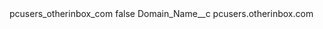 <?xml version="1.0" encoding="UTF-8"?>
<CustomMetadata xmlns="http://soap.sforce.com/2006/04/metadata" xmlns:xsi="http://www.w3.org/2001/XMLSchema-instance" xmlns:xsd="http://www.w3.org/2001/XMLSchema">
    <label>pcusers_otherinbox_com</label>
    <protected>false</protected>
    <values>
        <field>Domain_Name__c</field>
        <value xsi:type="xsd:string">pcusers.otherinbox.com</value>
    </values>
</CustomMetadata>
